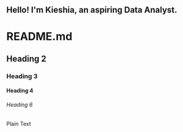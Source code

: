 ## Hello! I'm Kieshia, an aspiring Data Analyst.



# README.md

## Heading 2

### Heading 3

#### Heading 4

###### Heading 6

Plain Text
